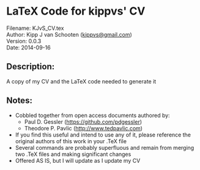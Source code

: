# LaTeX Code for kippvs' CV

Filename:   KJvS_CV.tex  
Author:     Kipp J van Schooten (kippvs@gmail.com)  
Version:    0.0.3  
Date:       2014-09-16  

## Description:  
A copy of my CV and the LaTeX code needed to generate it

## Notes:  
* Cobbled together from open access documents authored by:
  - Paul D. Gessler (https://github.com/pdgessler)
  - Theodore P. Pavlic (http://www.tedpavlic.com)
* If you find this useful and intend to use any of it, please reference the original authors of this work in your .TeX file
* Several commands are probably superfluous and remain from merging two .TeX files and making significant changes
* Offered AS IS, but I will update as I update my CV
